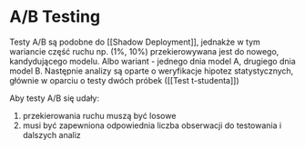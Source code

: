 # A/B Testing
Testy A/B są podobne do [[Shadow Deployment]], jednakże w tym wariancie część ruchu np. (1%, 10%) przekierowywana jest do nowego, kandydującego modelu. Albo wariant - jednego dnia model A, drugiego dnia model B. Następnie analizy są oparte o weryfikacje hipotez statystycznych, głównie w oparciu o testy dwóch próbek ([[Test t-studenta]])

Aby testy A/B się udały: 
1. przekierowania ruchu muszą być losowe
2. musi być zapewniona odpowiednia liczba obserwacji do testowania i dalszych analiz